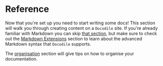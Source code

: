 # Reference

Now that you're set up you need to start writing some docs! This section will walk you through creating content on a `Docodile` site. If you're already familiar with Markdown you can skip [that section](./markdown.md), but make sure to check out the [Markdown Extensions](./markdown-extensions/index.md) section to learn about the advanced Markdown syntax that `Docodile` supports. 

The [organisation](./organisation.md) section will give tips on how to organise your documentation.
